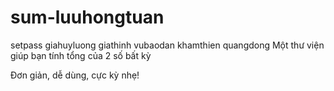 # sum-luuhongtuan
setpass
giahuyluong
giathinh
vubaodan
khamthien
quangdong
Một thư viện giúp bạn tính tổng của 2 số bất kỳ

Đơn giản, dễ dùng, cực kỳ nhẹ!
